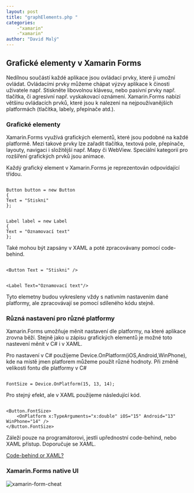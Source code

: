 ```yaml
---
layout: post
title: "graphElements.php "
categories:
    -"xamarin"
    -"xamarin"
author: "David Malý"
--- 
```



## Grafické elementy v Xamarin Forms


Nedílnou součástí každé aplikace jsou ovládací prvky, které ji umožní ovládat. Ovládacími prvky můžeme chápat výzvy aplikace k činosti uživatele např. Stiskněte libovolnou klávesu, nebo pasivní prvky např. tlačítka, či agresivní např. vyskakovací oznámení. Xamarin.Forms nabízí většinu ovládacích prvků, které jsou k nalezení na nejpoužívanějších platformách (tlačítka, labely, přepínače atd.).<br>


### Grafické elementy


Xamarin.Forms využívá grafických elementů, které jsou podobné na každé platformě. Mezi takové prvky lze zařadit tlačítka, textová pole, přepínače, layouty, navigaci i složitější např. Mapy či WebView. Speciální kategorií pro rozšíření grafických prvků jsou animace.<br>



Každý grafický element v Xamarin.Forms je reprezentován odpovídající třídou.<br>


```

Button button = new Button
{Text = "Stiskni"
};

```

```

Label label = new Label
{Text = "Oznamovací text"
};

```


Také mohou být zapsány v XAML a poté zpracovávany pomocí code-behind.


```

<Button Text = "Stiskni" />

```

```

<Label Text="Oznamovací text"/>

```


Tyto elemetny budou vykresleny vždy s nativním nastavením dané platformy, ale zpracovávají se pomocí sdíleného kódu stejně.<br>


### Různá nastavení pro různé platformy


Xamarin.Forms umožňuje měnit nastavení dle platformy, na které aplikace zrovna běží. Stejně jako u zápisu grafických elementů je možné toto nastevení měnit v C# i v XAML.<br>



Pro nastavení v C# použijeme Device.OnPlatform(iOS,Android,WinPhone), kde na místě jmen platforem můžeme použít různé hodnoty. Při změně velikosti fontu dle platformy v C# <br>


```

FontSize = Device.OnPlatform(15, 13, 14);

```


Pro stejný efekt, ale v XAML použijeme následující kód.<br>


```

<Button.FontSize>
    <OnPlatform x:TypeArguments="x:double" iOS="15" Android="13" WinPhone="14" />
</Button.FontSize>

```


Záleží pouze na programátorovi, jestli upřednostní code-behind, nebo XAML přístup. Doporučuje se XAML.<br>

[Code-behind or XAML?](http://stackoverflow.com/questions/1002604/xaml-or-c-sharp-code-behind)
### Xamarin.Forms native UI
![xamarin-form-cheat](http://cdn1.xamarin.com/webimages/images/infographics/xamarin-infographic-top-mobile-app-controls.png )